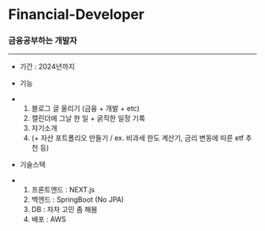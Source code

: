 # Financial-Developer

### 금융공부하는 개발자
----

- 기간 : 2024년까지
- 기능
- 1. 블로그 글 올리기 (금융 + 개발 + etc)
  2. 캘린더에 그날 한 일 + 굵직한 일정 기록
  3. 자기소개
  4. (+ 자산 포트폴리오 만들기 / ex. 비과세 한도 계산기, 금리 변동에 따른 etf 추천 등)

- 기술스택
- 1. 프론트엔드 : NEXT.js
  2. 백엔드 : SpringBoot (No JPA)
  3. DB : 차차 고민 좀 해봄
  4. 배포 : AWS
     
